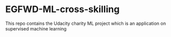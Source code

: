 # EGFWD-ML-cross-skilling
This repo contains the Udacity charity ML project which is an application on supervised machine learning
